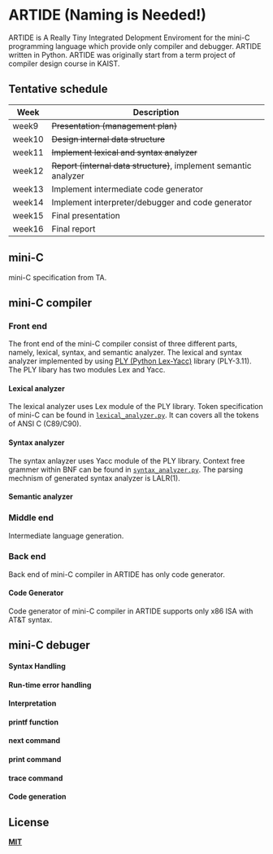 # ARTIDE (Naming is Needed!)

ARTIDE is A Really Tiny Integrated Delopment Enviroment for the mini-C programming language which provide only compiler and debugger. ARTIDE written in Python. ARTIDE was originally start from a term project of compiler design course in KAIST.

## Tentative schedule
|Week|Description|
|---|---|
|week9|~~Presentation (management plan)~~|
|week10|~~Design internal data structure~~|
|week11|~~Implement lexical and syntax analyzer~~|
|week12|~~Report (internal data structure)~~, implement semantic analyzer|
|week13|Implement intermediate code generator|
|week14|Implement interpreter/debugger and code generator|
|week15|Final presentation|
|week16|Final report|

## mini-C

mini-C specification from TA.

## mini-C compiler

### Front end

The front end of the mini-C compiler consist of three different parts, namely, lexical, syntax, and semantic analyzer. The lexical and syntax analyzer implemented by using [PLY (Python Lex-Yacc)](https://github.com/dabeaz/ply) library (PLY-3.11). The PLY libary has two modules Lex and Yacc.

#### Lexical analyzer

The lexical analyzer uses Lex module of the PLY library. Token specification of mini-C can be found in [`lexical_analyzer.py`](https://github.com/JaeseongChoe/KAIST-CS420-Term_Project/tree/master/src/lexical_analyzer.py). It can covers all the tokens of ANSI C (C89/C90).

#### Syntax analyzer

The syntax anlayzer uses Yacc module of the PLY library. Context free grammer within BNF can be found in [`syntax_analyzer.py`](https://github.com/JaeseongChoe/KAIST-CS420-Term_Project/tree/master/src/syntax_analyzer.py). The parsing mechnism of generated syntax analyzer is LALR(1).

#### Semantic analyzer

### Middle end

Intermediate language generation.

### Back end

Back end of mini-C compiler in ARTIDE has only code generator.

#### Code Generator

Code generator of mini-C compiler in ARTIDE supports only x86 ISA with AT&T syntax.

## mini-C debuger

#### Syntax Handling

#### Run-time error handling

#### Interpretation

#### printf function

#### next command

#### print command

#### trace command

#### Code generation

## License

**[MIT](LICENSE)**
